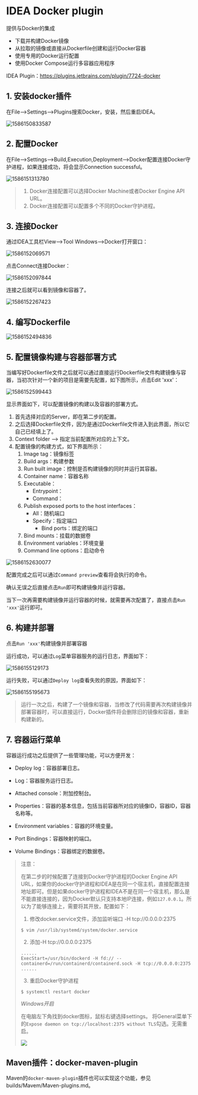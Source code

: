 # IDEA Docker plugin

提供与Docker的集成

- 下载并构建Docker镜像
- 从拉取的镜像或直接从Dockerfile创建和运行Docker容器
- 使用专用的Docker运行配置
- 使用Docker Compose运行多容器应用程序

IDEA Plugin：https://plugins.jetbrains.com/plugin/7724-docker

## 1. 安装docker插件

在File—>Settings—>Plugins搜索Docker，安装，然后重启IDEA。

![1586150833587](images\1586150833587.png)

## 2. 配置Docker

在File—>Settings—>Build,Execution,Deployment—>Docker配置连接Docker守护进程，如果连接成功，将会显示Connection successful。

![1586151313780](images\1586151313780.png)

> 1. Docker连接配置可以选择Docker Machine或者Docker Engine API URL。
> 2. Docker连接配置可以配置多个不同的Docker守护进程。

## 3. 连接Docker

通过IDEA工具栏View—>Tool Windows—>Docker打开窗口：

![1586152069571](images\1586152069571.png)

点击Connect连接Docker：

![1586152097844](images\1586152097844.png)

连接之后就可以看到镜像和容器了。

![1586152267423](images\1586152267423.png)

##  4. 编写Dockerfile

![1586152494836](images\1586152494836.png)

##  5. 配置镜像构建与容器部署方式

当编写好Dockerfile文件之后就可以通过直接运行Dockerfile文件构建镜像与容器，当初次针对一个新的项目是需要先配置，如下图所示，点击Edit 'xxx'：

![1586152599443](images\1586152599443.png)

显示界面如下，可以配置镜像的构建以及容器的部署方式。

1. 首先选择对应的Server，即在第二步的配置。
2. 之后选择Dockerfile文件，因为是通过Dockerfile文件进入到此界面，所以它自己已经填上了。
3. Context folder —> 指定当前配置所对应的上下文。
4. 配置镜像的构建方式，如下界面所示：
   1. Image tag：镜像标签
   2. Build args：构建参数
   3. Run built image：控制是否构建镜像的同时并运行其容器。
   4. Container name：容器名称
   5. Executable：
      - Entrypoint：
      - Command：
   6. Publish exposed ports to the host interfaces：
      - All：随机端口
      - Specify：指定端口
        - Bind ports：绑定的端口
   7. Bind mounts：挂载的数据卷
   8. Environment variables：环境变量
   9. Command line options：启动命令

![1586152630077](images\1586152630077.png)

配置完成之后可以通过`Command preview`查看将会执行的命令。

确认无误之后直接点击`Run`即可构建镜像并运行容器。

当下一次再需要构建镜像并运行容器的时候，就需要再次配置了，直接点击`Run 'xxx'`运行即可。

## 6. 构建并部署

点击`Run 'xxx'`构建镜像并部署容器

运行成功，可以通过`Log`菜单容器服务的运行日志，界面如下：

![1586155129173](images\1586155129173.png)

运行失败，可以通过`Deploy log`查看失败的原因，界面如下：

![1586155195673](images\1586155195673.png)

> 运行一次之后，构建了一个镜像和容器，当修改了代码需要再次构建镜像并部署容器时，可以直接运行，Docker插件将会删除旧的镜像和容器，重新构建新的。

## 7. 容器运行菜单

容器运行成功之后提供了一些管理功能，可以方便开发：

- Deploy log：容器部署日志。

- Log：容器服务运行日志。

- Attached console：附加控制台。

- Properties：容器的基本信息，包括当前容器所对应的镜像ID，容器ID，容器名称等。

- Environment variables：容器的环境变量。

- Port Bindings：容器映射的端口。

- Volume Bindings：容器绑定的数据卷。



> 注意：
>
> 在第二步的时候配置了连接到Docker守护进程的Docker Engine API URL，如果你的docker守护进程和IDEA是在同一个宿主机，直接配置连接地址即可。但是如果docker守护进程和IDEA不是在同一个宿主机，那么是不能直接连接的，因为Docker默认只支持本地IP连接，例如`127.0.0.1`。所以为了能够连接上，需要将其开放，配置如下：
>
> 1. 修改docker.service文件，添加监听端口 -H tcp://0.0.0.0:2375
>
> ```shell
> $ vim /usr/lib/systemd/system/docker.service
> ```
>
> 2. 添加-H tcp://0.0.0.0:2375
>
> ```shell
> ......
> ExecStart=/usr/bin/dockerd -H fd:// --containerd=/run/containerd/containerd.sock -H tcp://0.0.0.0:2375
> ......
> ```
>
> 3. 重启Docker守护进程
>
> ```shell
> $ systemctl restart docker
> ```
>
> *Windows开启*
>
> 在电脑左下角找到docker图标，鼠标右键选择settings。 将General菜单下的`Expose daemon on tcp://localhost:2375 without TLS`勾选。无需重启。
>
> ![](images\1586157553955.png)



## Maven插件：docker-maven-plugin

Maven的`docker-maven-plugin`插件也可以实现这个功能，参见builds/Mavem/Maven-plugins.md。